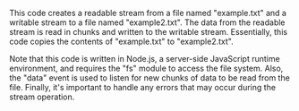 This code creates a readable stream from a file named "example.txt" and a writable stream to a file named "example2.txt". The data from the readable stream is read in chunks and written to the writable stream. Essentially, this code copies the contents of "example.txt" to "example2.txt".

Note that this code is written in Node.js, a server-side JavaScript runtime environment, and requires the "fs" module to access the file system. Also, the "data" event is used to listen for new chunks of data to be read from the file. Finally, it's important to handle any errors that may occur during the stream operation.